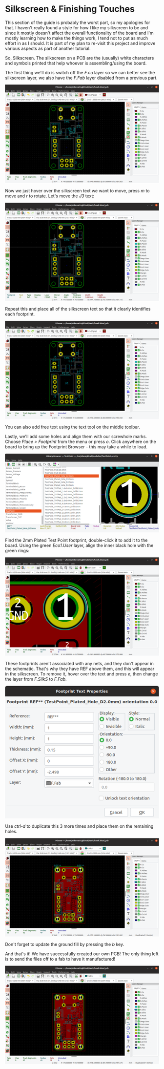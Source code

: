 # Silkscreen & Finishing Touches

This section of the guide is probably the worst part, so my apologies for that. I haven't really found a style for how I like my silkscreen to be and since it mostly doesn't affect the overall functionality of the board and I'm mostly learning how to make the things work, I tend not to put as much effort in as I should. It is part of my plan to re-visit this project and improve various aspects as part of another tutorial.

So, Silkscreen. The silkscreen on a PCB are the (usually) white characters and symbols printed that help whoever is assembling/using the board.

The first thing we'll do is switch off the *F.cu* layer so we can better see the silkscreen layer, we also have the *F.Fab* layer disabled from a previous part.

![Disable Layers][112]

Now we just hover over the silkscreen text we want to move, press *m* to move and *r* to rotate. Let's move the *J3* text:

![Move J3][113]

Repeat this and place all of the silkscreen text so that it clearly identifies each footprint.

![Tidy Silkscreen][114]

You can also add free text using the text tool on the middle toolbar.

Lastly, we'll add some holes and align them with our screwhole marks. Choose *Place > Footprint* from the menu or press *o*. Click anywhere on the board to bring up the Footprint Browser - this may take a while to load.

![Add Footprint][115]

Find the 2mm Plated Test Point footprint, double-click it to add it to the board. Using the green *Eco1.User* layer, align the inner black hole with the green rings:

![Align footprint][116]

These footprints aren't associated with any nets, and they don't appear in the schematic. That's why they have REF above them, and this will appear in the silkscreen. To remove it, hover over the text and press *e*, then change the layer from *F.SilkS* to *F.Fab*.

![Hide Refs][118]

Use *ctrl-d* to duplicate this 3 more times and place them on the remaining holes.

![Duplicate screwholes][117]

Don't forget to update the ground fill by pressing the *b* key.

And that's it! We have successfully created our own PCB! The only thing left is to send the files off to a fab to have it manufactured!

![Completed Board][119]

[112]: screenshots/112-switch-off-layers.png
[113]: screenshots/113-move-J3.png
[114]: screenshots/114-tidy-silkscreen.png
[115]: screenshots/115-add-screwhole.png
[116]: screenshots/116-align-screwhole.png
[117]: screenshots/117-duplicate-screwholes.png
[118]: screenshots/118-hide-refs.png
[119]: screenshots/119-completed-board.png
[120]: screenshots/120-check-DRC.png
